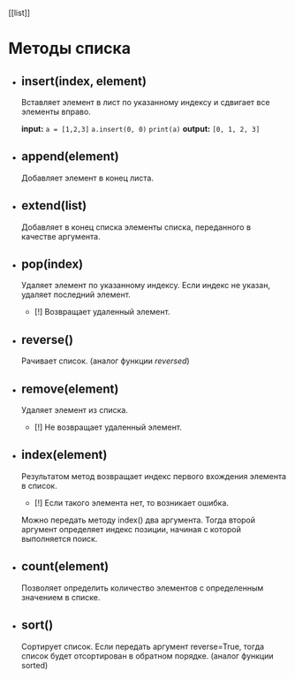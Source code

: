 [[list]]
# Методы списка

- ## insert(index, element)
	Вставляет элемент в лист по указанному индексу и сдвигает все элементы вправо.
	
	**input:**
	`a = [1,2,3]`
	`a.insert(0, 0)`
	`print(a)`
	**output:**
	`[0, 1, 2, 3]`

- ## append(element)
	Добавляет элемент в конец листа.
- ## extend(list)
	Добавляет в конец списка элементы списка, переданного в качестве аргумента.
- ## pop(index)
	Удаляет элемент по указанному индексу. Если индекс не указан, удаляет последний элемент.
	- [!] Возвращает удаленный элемент.
- ## reverse()
	Рачивает список. (аналог функции *reversed*)
- ## remove(element)
	Удаляет элемент из списка.
	- [!] Не возвращает удаленный элемент.

- ## index(element)
	Результатом метод возвращает индекс первого вхождения элемента в список. 
	 - [!] Если такого элемента нет, то возникает ошибка.
	 
	Можно передать методу index() два аргумента. Тогда второй аргумент
	определяет индекс позиции, начиная с которой выполняется поиск.

- ## count(element)
	Позволяет определить количество элементов с определенным значением в списке.

- ## sort()
	Сортирует список.
	Если передать аргумент reverse=True, тогда список будет отсортирован в обратном порядке.
	(аналог функции sorted)
